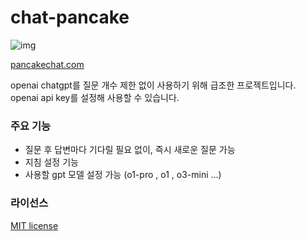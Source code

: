 # chat-pancake

![img](https://pancakechat.com/images/2025-04-01-224208.png)

[pancakechat.com](https://chatpancake.com)

openai chatgpt를 질문 개수 제한 없이 사용하기 위해 급조한 프로젝트입니다.  
openai api key를 설정해 사용할 수 있습니다.  

### 주요 기능
- 질문 후 답변마다 기다릴 필요 없이, 즉시 새로운 질문 가능
- 지침 설정 기능
- 사용할 gpt 모델 설정 가능 (o1-pro , o1 , o3-mini ...)

### 라이선스

[MIT license](https://opensource.org/license/mit)
